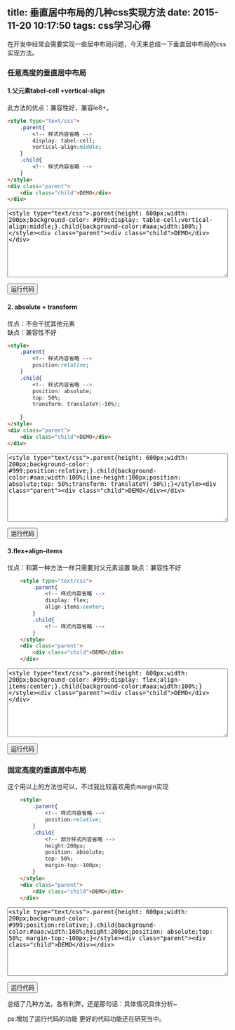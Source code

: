 title: 垂直居中布局的几种css实现方法
date: 2015-11-20 10:17:50
tags: css学习心得
---

在开发中经常会需要实现一些居中布局问题，今天来总结一下垂直居中布局的css实现方法。
<!-- more -->
### 任意高度的垂直居中布局

#### 1.父元素tabel-cell +vertical-align
此方法的优点：兼容性好，兼容ie8+。
```html
<style type="text/css">
    .parent{
        <!-- 样式内容省略 -->
        display: tabel-cell;
        vertical-align:middle;
    }
    .child{
        <!-- 样式内容省略 -->
    }
</style>
<div class="parent">
    <div class="child">DEMO</div>
</div>
```
<textarea id="runCode1" name="textarea" rows="10" cols="60" class="runCode"><style type="text/css">.parent{height: 600px;width: 200px;background-color: #999;display: table-cell;vertical-align:middle;}.child{background-color:#aaa;width:100%;}</style><div class="parent"><div class="child">DEMO</div></div></textarea>
<input style="cursor: hand" onclick="runEx('runCode1')" type="button" value="运行代码" class="runCode-btn"/><br/>

#### 2. absolute + transform
优点：不会干扰其他元素  
缺点：兼容性不好
```html
<style>
    .parent{
        <!-- 样式内容省略 -->
        position:relative;
    }
    .child{
        <!-- 样式内容省略 -->
        position: absolute;
        top: 50%;
        transform: translateY(-50%);
        
    }
</style>
<div class="parent">
    <div class="child">DEMO</div>
</div>
```
<textarea id="runCode2" name="textarea" rows="10" cols="60" class="runCode"><style type="text/css">.parent{height: 600px;width: 200px;background-color: #999;position:relative;}.child{background-color:#aaa;width:100%;line-height:100px;position: absolute;top: 50%;transform: translateY(-50%);}</style><div class="parent"><div class="child">DEMO</div></div></textarea>
<input style="cursor: hand" onclick="runEx('runCode2')" type="button" value="运行代码" class="runCode-btn"/><br/>

#### 3.flex+align-items
优点：和第一种方法一样只需要对父元素设置 
缺点：兼容性不好
```html
    <style type="text/css">
        .parent{
            <!-- 样式内容省略 -->
            display: flex;
            align-items:center;
        }
        .child{
            <!-- 样式内容省略 -->
        }
    </style>
    <div class="parent">
        <div class="child">DEMO</div>
    </div>
```
<textarea id="runCode3" name="textarea" rows="10" cols="60" class="runCode"><style type="text/css">.parent{height: 600px;width: 200px;background-color: #999;display: flex;align-items:center;}.child{background-color:#aaa;width:100%;}</style><div class="parent"><div class="child">DEMO</div></div></textarea>
<input style="cursor: hand" onclick="runEx('runCode3')" type="button" value="运行代码" class="runCode-btn"/><br/>

### 固定高度的垂直居中布局
这个用以上的方法也可以，不过我比较喜欢用负margin实现
```html
    <style>
        .parent{
            <!-- 样式内容省略 -->
            position:relative;
        }
        .child{
            <!-- 部分样式内容省略 -->
            height:200px;
            position: absolute;
            top: 50%;
            margin-top:-100px;
        }
    </style>
    <div class="parent">
        <div class="child">DEMO</div>
    </div>
```
<textarea id="runCode4" name="textarea" rows="10" cols="60" class="runCode"><style type="text/css">.parent{height: 600px;width: 200px;background-color: #999;position:relative;}.child{background-color:#aaa;width:100%;height:200px;position: absolute;top: 50%; margin-top:-100px;}</style><div class="parent"><div class="child">DEMO</div></div></textarea>
<input style="cursor: hand" onclick="runEx('runCode4')" type="button" value="运行代码" class="runCode-btn"/><br/>

总结了几种方法，各有利弊，还是那句话：具体情况具体分析~ 

ps:增加了运行代码的功能 更好的代码功能还在研究当中。